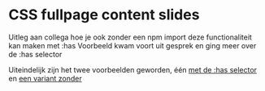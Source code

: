 # CSS fullpage content slides

Uitleg aan collega hoe je ook zonder een npm import deze functionaliteit kan maken met :has
Voorbeeld kwam voort uit gesprek en ging meer over de :has selector

Uiteindelijk zijn het twee voorbeelden geworden, één [met de :has selector](./index.html) en [een variant zonder](./index-2.html)

